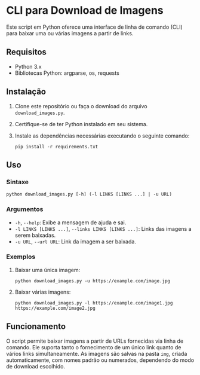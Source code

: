 # CLI para Download de Imagens

Este script em Python oferece uma interface de linha de comando (CLI) para baixar uma ou várias imagens a partir de links.

## Requisitos

- Python 3.x
- Bibliotecas Python: argparse, os, requests

## Instalação

1. Clone este repositório ou faça o download do arquivo `download_images.py`.
2. Certifique-se de ter Python instalado em seu sistema.
3. Instale as dependências necessárias executando o seguinte comando:

    ```
    pip install -r requirements.txt
    ```

## Uso

### Sintaxe

```
python download_images.py [-h] (-l LINKS [LINKS ...] | -u URL)
```

### Argumentos

- `-h`, `--help`: Exibe a mensagem de ajuda e sai.
- `-l LINKS [LINKS ...]`, `--links LINKS [LINKS ...]`: Links das imagens a serem baixadas.
- `-u URL`, `--url URL`: Link da imagem a ser baixada.

### Exemplos

1. Baixar uma única imagem:

    ```
    python download_images.py -u https://example.com/image.jpg
    ```

2. Baixar várias imagens:

    ```
    python download_images.py -l https://example.com/image1.jpg https://example.com/image2.jpg
    ```

## Funcionamento

O script permite baixar imagens a partir de URLs fornecidas via linha de comando. Ele suporta tanto o fornecimento de um único link quanto de vários links simultaneamente. As imagens são salvas na pasta `img`, criada automaticamente, com nomes padrão ou numerados, dependendo do modo de download escolhido.
